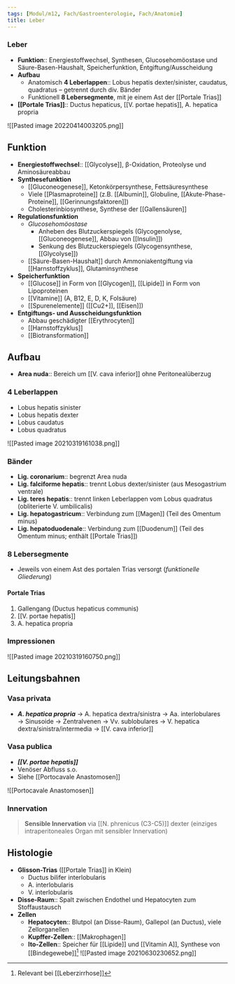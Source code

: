 ```yaml
---
tags: [Modul/m12, Fach/Gastroenterologie, Fach/Anatomie]
title: Leber
---
```

### Leber 
- **Funktion**:: Energiestoffwechsel, Synthesen, Glucosehomöostase und Säure-Basen-Haushalt, Speicherfunktion, Entgiftung/Ausscheidung
- **Aufbau**
	- Anatomisch **4 Leberlappen**:: Lobus hepatis dexter/sinister, caudatus, quadratus – getrennt durch div. Bänder
	- Funktionell **8 Lebersegmente**, mit je einem Ast der [[Portale Trias]]
- **[[Portale Trias]]**:: Ductus hepaticus, [[V. portae hepatis]], A. hepatica propria

![[Pasted image 20220414003205.png]]

## Funktion

-   **Energiestoffwechsel**:: [[Glycolyse]], β-Oxidation, Proteolyse und Aminosäureabbau
-   **Synthesefunktion**
    -   [[Gluconeogenese]], Ketonkörpersynthese, Fettsäuresynthese
    -   Viele [[Plasmaproteine]] (z.B. [[Albumin]], Globuline, [[Akute-Phase-Proteine]], [[Gerinnungsfaktoren]])
    -   Cholesterinbiosynthese, Synthese der [[Gallensäuren]]
-   **Regulationsfunktion**
    -   *Glucosehomöostase*
        -   Anheben des Blutzuckerspiegels (Glycogenolyse, [[Gluconeogenese]], Abbau von [[Insulin]])
        -   Senkung des Blutzuckerspiegels (Glycogensynthese, [[Glycolyse]])
    -   [[Säure-Basen-Haushalt]] durch Ammoniakentgiftung via [[Harnstoffzyklus]], Glutaminsynthese
-   **Speicherfunktion**
    -   [[Glucose]] in Form von [[Glycogen]], [[Lipide]] in Form von Lipoproteinen
    -   [[Vitamine]] (A, B12, E, D, K, Folsäure)
    -   [[Spurenelemente]] ([[Cu2+]], [[Eisen]])
-   **Entgiftungs- und Ausscheidungsfunktion**
    -   Abbau geschädigter [[Erythrocyten]]
    -   [[Harnstoffzyklus]]
    -   [[Biotransformation]]

## Aufbau

-   **Area nuda**:: Bereich um [[V. cava inferior]] ohne Peritonealüberzug

### 4 Leberlappen

-   Lobus hepatis sinister
-   Lobus hepatis dexter
-   Lobus caudatus
-   Lobus quadratus

![[Pasted image 20210319161038.png]]

### Bänder

-   **Lig. coronarium**:: begrenzt Area nuda
-   **Lig. falciforme hepatis**:: trennt Lobus dexter/sinister (aus Mesogastrium ventrale)
-   **Lig. teres hepatis**:: trennt linken Leberlappen vom Lobus quadratus (obliterierte V. umbilicalis)
-   **Lig. hepatogastricum**:: Verbindung zum [[Magen]] (Teil des Omentum minus)
-   **Lig. hepatoduodenale**:: Verbindung zum [[Duodenum]] (Teil des Omentum minus; enthält [[Portale Trias]])

### 8 Lebersegmente

-   Jeweils von einem Ast des portalen Trias versorgt (*funktionelle Gliederung*)

#### Portale Trias

1.  Gallengang (Ductus hepaticus communis)
2.  [[V. portae hepatis]]
3.  A. hepatica propria

### Impressionen

![[Pasted image 20210319160750.png]]

## Leitungsbahnen
### Vasa privata
- ***A. hepatica propria*** → A. hepatica dextra/sinistra → Aa. interlobulares → Sinusoide → Zentralvenen → Vv. sublobulares → V. hepatica dextra/sinistra/intermedia → [[V. cava inferior]]
### Vasa publica
- ***[[V. portae hepatis]]***
- Venöser Abfluss s.o.
- Siehe [[Portocavale Anastomosen]]

![[Portocavale Anastomosen]]
### Innervation
> **Sensible Innervation** via [[N. phrenicus (C3-C5)]] dexter (einziges intraperitoneales Organ mit sensibler Innervation)

## Histologie
- **Glisson-Trias** ([[Portale Trias]] in Klein)
	- Ductus bilifer interlobularis
	- A. interlobularis
	- V. interlobularis
- **Disse-Raum**:: Spalt zwischen Endothel und Hepatocyten zum Stoffaustausch
- **Zellen**
	- **Hepatocyten**:: Blutpol (an Disse-Raum), Gallepol (an Ductus), viele Zellorganellen
	- **Kupffer-Zellen**:: [[Makrophagen]]
	- **Ito-Zellen**:: Speicher für [[Lipide]] und [[Vitamin A]], Synthese von [[Bindegewebe]][^1]
![[Pasted image 20210630230652.png]]

[^1]: Relevant bei [[Leberzirrhose]]